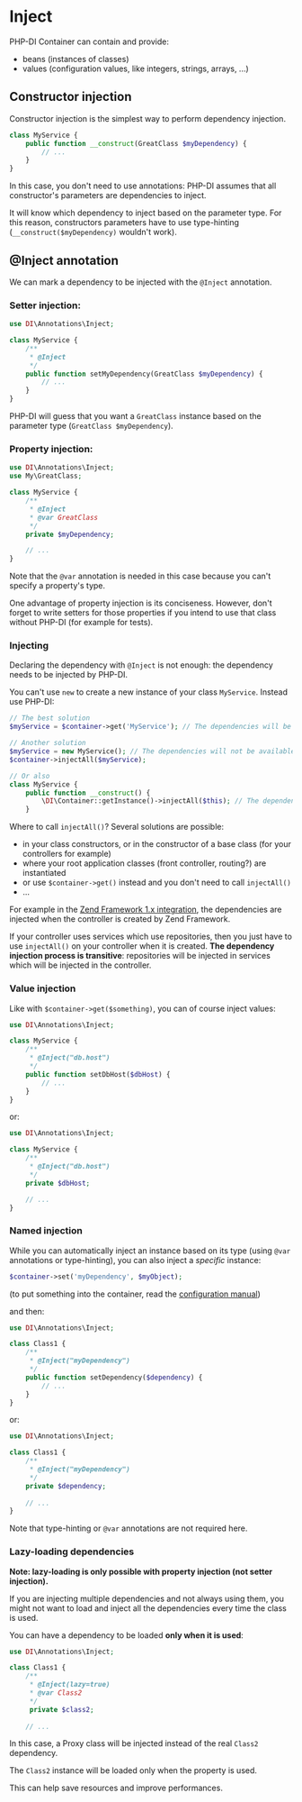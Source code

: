 # Inject


PHP-DI Container can contain and provide:

- beans (instances of classes)
- values (configuration values, like integers, strings, arrays, ...)


## Constructor injection

Constructor injection is the simplest way to perform dependency injection.

```php
class MyService {
    public function __construct(GreatClass $myDependency) {
    	// ...
    }
}
```

In this case, you don't need to use annotations: PHP-DI assumes that all constructor's parameters are dependencies to inject.

It will know which dependency to inject based on the parameter type. For this reason, constructors parameters have to use type-hinting (`__construct($myDependency)` wouldn't work).


## @Inject annotation

We can mark a dependency to be injected with the `@Inject` annotation.

### Setter injection:

```php
use DI\Annotations\Inject;

class MyService {
    /**
     * @Inject
     */
    public function setMyDependency(GreatClass $myDependency) {
    	// ...
    }
}
```

PHP-DI will guess that you want a `GreatClass` instance based on the parameter type (`GreatClass $myDependency`).

### Property injection:

```php
use DI\Annotations\Inject;
use My\GreatClass;

class MyService {
    /**
     * @Inject
     * @var GreatClass
     */
    private $myDependency;

    // ...
}
```

Note that the `@var` annotation is needed in this case because you can't specify a property's type.

One advantage of property injection is its conciseness. However, don't forget to write setters for those properties if you intend to use that class without PHP-DI (for example for tests).

### Injecting

Declaring the dependency with `@Inject` is not enough: the dependency needs to be injected by PHP-DI.

You can't use `new` to create a new instance of your class `MyService`. Instead use PHP-DI:

```php
// The best solution
$myService = $container->get('MyService'); // The dependencies will be injected before the constructor is called

// Another solution
$myService = new MyService(); // The dependencies will not be available in the constructor
$container->injectAll($myService);

// Or also
class MyService {
    public function __construct() {
        \DI\Container::getInstance()->injectAll($this); // The dependencies are available after this line
    }
```

Where to call `injectAll()`? Several solutions are possible:

- in your class constructors, or in the constructor of a base class (for your controllers for example)
- where your root application classes (front controller, routing?) are instantiated
- or use `$container->get()` instead and you don't need to call `injectAll()`
- ...

For example in the [Zend Framework 1.x integration](getting-started), the dependencies are injected
when the controller is created by Zend Framework.

If your controller uses services which use repositories, then you just have to use `injectAll()`
on your controller when it is created. **The dependency injection process is transitive**: repositories will be injected in services which
will be injected in the controller.


### Value injection

Like with `$container->get($something)`, you can of course inject values:

```php
use DI\Annotations\Inject;

class MyService {
    /**
     * @Inject("db.host")
     */
    public function setDbHost($dbHost) {
    	// ...
    }
}
```

or:

```php
use DI\Annotations\Inject;

class MyService {
    /**
     * @Inject("db.host")
     */
    private $dbHost;

    // ...
}
```


### Named injection

While you can automatically inject an instance based on its type (using `@var` annotations or type-hinting),
you can also inject a *specific* instance:

```php
$container->set('myDependency', $myObject);
```

(to put something into the container, read the [configuration manual](doc/configure))

and then:

```php
use DI\Annotations\Inject;

class Class1 {
    /**
     * @Inject("myDependency")
     */
    public function setDependency($dependency) {
    	// ...
    }
}
```

or:

```php
use DI\Annotations\Inject;

class Class1 {
	/**
	 * @Inject("myDependency")
	 */
	private $dependency;
	
    // ...
}
```

Note that type-hinting or `@var` annotations are not required here.


### Lazy-loading dependencies

**Note: lazy-loading is only possible with property injection (not setter injection).**

If you are injecting multiple dependencies and not always using them, you might not want to load and
inject all the dependencies every time the class is used.

You can have a dependency to be loaded **only when it is used**:

```php
use DI\Annotations\Inject;

class Class1 {
    /**
     * @Inject(lazy=true)
     * @var Class2
     */
     private $class2;
	
    // ...
```

In this case, a Proxy class will be injected instead of the real `Class2` dependency.

The `Class2` instance will be loaded only when the property is used.

This can help save resources and improve performances.

